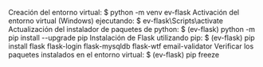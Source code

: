 
Creación del entorno virtual:
$ python -m venv ev-flask
Activación del entorno virtual (Windows) ejecutando:
$ ev-flask\Scripts\activate
Actualización del instalador de paquetes de python:
$ (ev-flask) python -m pip install --upgrade pip
Instalación de Flask utilizando pip:
$ (ev-flask) pip install flask flask-login flask-mysqldb flask-wtf email-validator
Verificar los paquetes instalados en el entorno virtual:
$ (ev-flask) pip freeze
